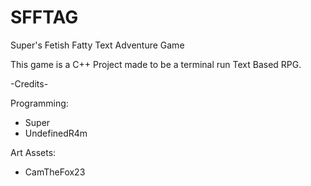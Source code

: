 # SFFTAG
Super's Fetish Fatty Text Adventure Game

This game is a C++ Project made to be a terminal run Text Based RPG.

-Credits-

Programming:
- Super
- UndefinedR4m

Art Assets:
- CamTheFox23